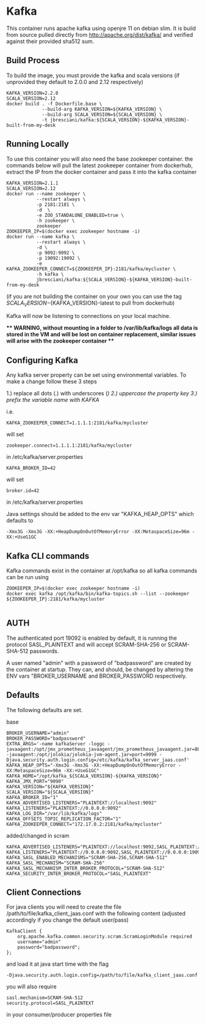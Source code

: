 # Kafka

This container runs apache kafka using openjre 11 on debian slim. It is build from source pulled directly from http://apache.org/dist/kafka/ and verified against their provided sha512 sum. 

## Build Process

To build the image, you must provide the kafka and scala versions (if unprovided they default to 2.0.0 and 2.12 respectively)

```
KAFKA_VERSION=2.2.0
SCALA_VERSION=2.12
docker build . -f Dockerfile.base \
             --build-arg KAFKA_VERSION=${KAFKA_VERSION} \
             --build-arg SCALA_VERSION=${SCALA_VERSION} \
             -t jbresciani/kafka:${SCALA_VERSION}-${KAFKA_VERSION}-built-from-my-desk
```

## Running Locally

To use this container you will also need the base zookeeper container. the commands below will pull the latest zookeeper container from dockerhub, extract the IP from the docker container and pass it into the kafka container

```
KAFKA_VERSION=2.1.1
SCALA_VERSION=2.12
docker run --name zookeeper \
           --restart always \
           -p 2181:2181 \
           -d  \
           -e ZOO_STANDALONE_ENABLED=true \
           -h zookeeper \
           zookeeper
ZOOKEEPER_IP=$(docker exec zookeeper hostname -i)
docker run --name kafka \
           --restart always \
           -d \
           -p 9092:9092 \
           -p 19092:19092 \
           -e KAFKA_ZOOKEEPER_CONNECT=${ZOOKEEPER_IP}:2181/kafka/mycluster \
           -h kafka \
           jbresciani/kafka:${SCALA_VERSION}-${KAFKA_VERSION}-built-from-my-desk
```

(if you are not building the container on your own you can use the tag ${SCALA_VERSION}-${KAFKA_VERSION}-latest to pull from dockerhub)

Kafka will now be listening to connections on your local machine.

__** WARNING, without mounting in a folder to /var/lib/kafka/logs all data is stored in the VM and will be lost on container replacement, similar issues will arise with the zookeeper container **__

## Configuring Kafka

Any kafka server property can be set using environmental variables. To make a change follow these 3 steps

1.) replace all dots (.) with underscores (_)
2.) uppercase the property key
3.) prefix the variable name with KAFKA_

i.e.
```
KAFKA_ZOOKEEPER_CONNECT=1.1.1.1:2181/kafka/mycluster
```
will set
```
zookeeper.connect=1.1.1.1:2181/kafka/mycluster
```
in /etc/kafka/server.properties

```
KAFKA_BROKER_ID=42
```
will set
```
broker.id=42
```
in /etc/kafka/server.properties

Java settings should be added to the env var "KAFKA_HEAP_OPTS" which defaults to 
```
-Xmx3G -Xms3G -XX:+HeapDumpOnOutOfMemoryError -XX:MetaspaceSize=96m -XX:+UseG1GC
```

## Kafka CLI commands

Kafka commands exist in the container at /opt/kafka so all kafka commands can be run using 

```
ZOOKEEPER_IP=$(docker exec zookeeper hostname -i)
docker exec kafka /opt/kafka/bin/kafka-topics.sh --list --zookeeper ${ZOOKEEPER_IP}:2181/kafka/mycluster
 
```

## AUTH

The authenticated port 19092 is enabled by default, it is running the protocol SASL_PLAINTEXT and will accept SCRAM-SHA-256 or SCRAM-SHA-512 passwords.

A user named "admin" with a password of "badpassword" are created by the container at startup. They can, and should, be changed by altering the ENV vars "BROKER_USERNAME and BROKER_PASSWORD respectively.

## Defaults

The following defaults are set.

base

```
BROKER_USERNAME="admin"
BROKER_PASSWORD="badpassword"
EXTRA_ARGS='-name kafkaServer -loggc -javaagent:/opt/jmx_prometheus_javaagent/jmx_prometheus_javaagent.jar=8080:/etc/kafka/jmx_prometheus_exporter.yml -javaagent:/opt/jolokia/jolokia-jvm-agent.jar=port=9099 -Djava.security.auth.login.config=/etc/kafka/kafka_server_jaas.conf'
KAFKA_HEAP_OPTS="-Xmx3G -Xms3G -XX:+HeapDumpOnOutOfMemoryError -XX:MetaspaceSize=96m -XX:+UseG1GC"
KAFKA_HOME="/opt/kafka_${SCALA_VERSION}-${KAFKA_VERSION}"
KAFKA_JMX_PORT="9090"
KAFKA_VERSION="${KAFKA_VERSION}"
SCALA_VERSION="${SCALA_VERSION}"
KAFKA_BROKER_ID="1"
KAFKA_ADVERTISED_LISTENERS="PLAINTEXT://localhost:9092"
KAFKA_LISTENERS="PLAINTEXT://0.0.0.0:9092"
KAFKA_LOG_DIR="/var/lib/kafka/logs"
KAFKA_OFFSETS_TOPIC_REPLICATION_FACTOR="1"
KAFKA_ZOOKEEPER_CONNECT="172.17.0.2:2181/kafka/mycluster"
```

added/changed in scram
```
KAFKA_ADVERTISED_LISTENERS="PLAINTEXT://localhost:9092,SASL_PLAINTEXT://localhost:19092"
KAFKA_LISTENERS="PLAINTEXT://0.0.0.0:9092,SASL_PLAINTEXT://0.0.0.0:19092"
KAFKA_SASL_ENABLED_MECHANISMS="SCRAM-SHA-256,SCRAM-SHA-512"
KAFKA_SASL_MECHANISM="SCRAM-SHA-256"
KAFKA_SASL_MECHANISM_INTER_BROKER_PROTOCOL="SCRAM-SHA-512"
KAFKA_SECURITY_INTER_BROKER_PROTOCOL="SASL_PLAINTEXT"
```
## Client Connections

For java clients you will need to create the file /path/to/file/kafka_client_jaas.conf with the following content (adjusted accordingly if you change the default user/pass)
```
KafkaClient {
    org.apache.kafka.common.security.scram.ScramLoginModule required
    username="admin"
    password="badpassword";
};
```
and load it at java start time with the flag
```
-Djava.security.auth.login.config=/path/to/file/kafka_client_jaas.conf
```
you will also require
```
sasl.mechanism=SCRAM-SHA-512
security.protocol=SASL_PLAINTEXT
```
in your consumer/producer properties file

